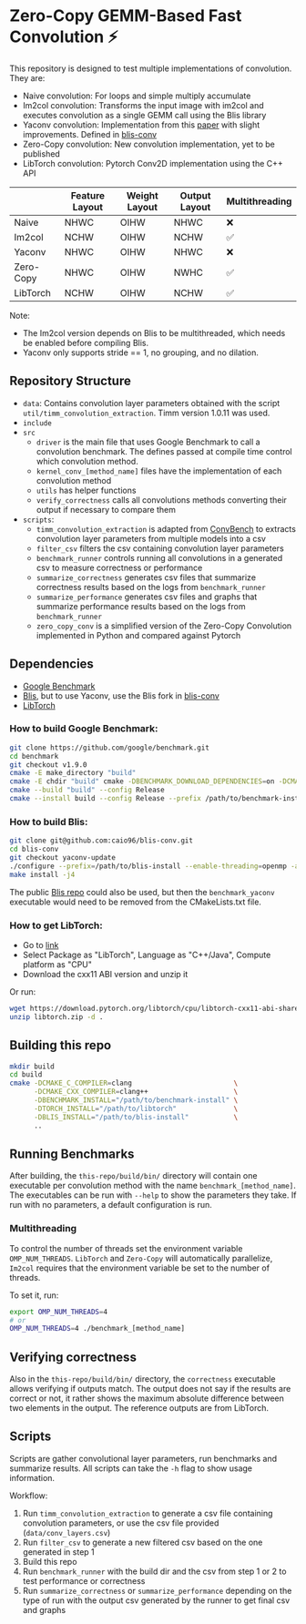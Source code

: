 # Zero-Copy GEMM-Based Fast Convolution :zap:

This repository is designed to test multiple implementations of convolution. They are:

- Naive convolution: For loops and simple multiply accumulate
- Im2col convolution: Transforms the input image with im2col and executes convolution as a single GEMM call using the Blis library
- Yaconv convolution: Implementation from this [paper](https://dl.acm.org/doi/10.1145/3570305) with slight improvements. Defined in [blis-conv](https://github.com/caio96/blis-conv)
- Zero-Copy convolution: New convolution implementation, yet to be published
- LibTorch convolution: Pytorch Conv2D implementation using the C++ API

|           | Feature Layout | Weight Layout | Output Layout | Multithreading     |
| --------- | -------------- | ------------- | ------------- | ------------------ |
| Naive     | NHWC           | OIHW          | NHWC          | :x:                |
| Im2col    | NCHW           | OIHW          | NCHW          | :white_check_mark: |
| Yaconv    | NHWC           | OIHW          | NHWC          | :x:                |
| Zero-Copy | NHWC           | OIHW          | NWHC          | :white_check_mark: |
| LibTorch  | NCHW           | OIHW          | NCHW          | :white_check_mark: |

Note:

- The Im2col version depends on Blis to be multithreaded, which needs be enabled before compiling Blis.
- Yaconv only supports stride == 1, no grouping, and no dilation.

## Repository Structure

- `data`: Contains convolution layer parameters obtained with the script `util/timm_convolution_extraction`. Timm version 1.0.11 was used.
- `include`
- `src`
    - `driver` is the main file that uses Google Benchmark to call a convolution benchmark. The defines passed at compile time control which convolution method.
    - `kernel_conv_[method_name]` files have the implementation of each convolution method
    - `utils` has helper functions
    - `verify_correctness` calls all convolutions methods converting their output if necessary to compare them
- `scripts`:
    - `timm_convolution_extraction` is adapted from [ConvBench](https://github.com/LucasFernando-aes/ConvBench/) to extracts convolution layer parameters from multiple models into a csv
    - `filter_csv` filters the  csv containing convolution layer parameters
    - `benchmark_runner` controls running all convolutions in a generated csv to measure correctness or performance
    - `summarize_correctness` generates csv files that summarize correctness results based on the logs from `benchmark_runner`
    - `summarize_performance` generates csv files and graphs that summarize performance results based on the logs from `benchmark_runner`
    - `zero_copy_conv` is a simplified version of the Zero-Copy Convolution implemented in Python and compared against Pytorch

## Dependencies

- [Google Benchmark](https://github.com/google/benchmark)
- [Blis](https://github.com/flame/blis), but to use Yaconv, use the Blis fork in [blis-conv](https://github.com/caio96/blis-conv)
- [LibTorch](https://pytorch.org/cppdocs/installing.html)

### How to build Google Benchmark:

```sh
git clone https://github.com/google/benchmark.git
cd benchmark
git checkout v1.9.0
cmake -E make_directory "build"
cmake -E chdir "build" cmake -DBENCHMARK_DOWNLOAD_DEPENDENCIES=on -DCMAKE_BUILD_TYPE=Release ../
cmake --build "build" --config Release
cmake --install build --config Release --prefix /path/to/benchmark-install
```

### How to build Blis:

```sh
git clone git@github.com:caio96/blis-conv.git
cd blis-conv
git checkout yaconv-update
./configure --prefix=/path/to/blis-install --enable-threading=openmp -a yaconv auto
make install -j4
```

The public [Blis repo](https://github.com/flame/blis) could also be used, but then the `benchmark_yaconv` executable would need to be removed from the CMakeLists.txt file.

### How to get LibTorch:

- Go to [link](https://pytorch.org/get-started/locally/)
- Select Package as "LibTorch", Language as "C++/Java", Compute platform as "CPU"
- Download the cxx11 ABI version and unzip it

Or run:

```sh
wget https://download.pytorch.org/libtorch/cpu/libtorch-cxx11-abi-shared-with-deps-2.5.1%2Bcpu.zip -O libtorch.zip
unzip libtorch.zip -d .
```

## Building this repo

```sh
mkdir build
cd build
cmake -DCMAKE_C_COMPILER=clang                         \
      -DCMAKE_CXX_COMPILER=clang++                     \
      -DBENCHMARK_INSTALL="/path/to/benchmark-install" \
      -DTORCH_INSTALL="/path/to/libtorch"              \
      -DBLIS_INSTALL="/path/to/blis-install"           \
      ..
```

## Running Benchmarks

After building, the `this-repo/build/bin/` directory will contain one executable per convolution method with the name `benchmark_[method_name]`.
The executables can be run with `--help` to show the parameters they take. If run with no parameters, a default configuration is run.

### Multithreading

To control the number of threads set the environment variable `OMP_NUM_THREADS`.
`LibTorch` and `Zero-Copy` will automatically parallelize, `Im2col` requires that the environment variable be set to the number of threads.

To set it, run:

```sh
export OMP_NUM_THREADS=4
# or
OMP_NUM_THREADS=4 ./benchmark_[method_name]
```

## Verifying correctness

Also in the `this-repo/build/bin/` directory, the `correctness` executable allows verifying if outputs match.
The output does not say if the results are correct or not, it rather shows the maximum absolute difference between two elements in the output.
The reference outputs are from LibTorch.

## Scripts

Scripts are gather convolutional layer parameters, run benchmarks and summarize results.
All scripts can take the `-h` flag to show usage information.

Workflow:
 1. Run `timm_convolution_extraction` to generate a csv file containing convolution parameters, or use the csv file provided (`data/conv_layers.csv`)
 2. Run `filter_csv` to generate a new filtered csv based on the one generated in step 1
 3. Build this repo
 4. Run `benchmark_runner` with the build dir and the csv from step 1 or 2 to test performance or correctness
 5. Run `summarize_correctness` or `summarize_performance` depending on the type of run with the output csv generated by the runner to get final csv and graphs

